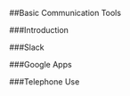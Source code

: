 ##Basic Communication Tools

###Introduction

###<a name="slack"></a>Slack

###<a name="google-apps"></a>Google Apps

###<a name="telephone-use"></a>Telephone Use
